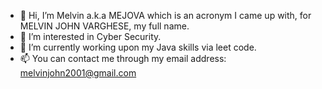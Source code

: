 - 👋 Hi, I’m Melvin a.k.a MEJOVA which is an acronym I came up with, for MELVIN JOHN VARGHESE, my full name.
- 👀 I’m interested in Cyber Security.
- 🌱 I’m currently working upon my Java skills via leet code.
- 📫 You can contact me through my email address: melvinjohn2001@gmail.com

<!---
M-JV/M-JV is a ✨ special ✨ repository because its `README.md` (this file) appears on your GitHub profile.
You can click the Preview link to take a look at your changes.
--->
